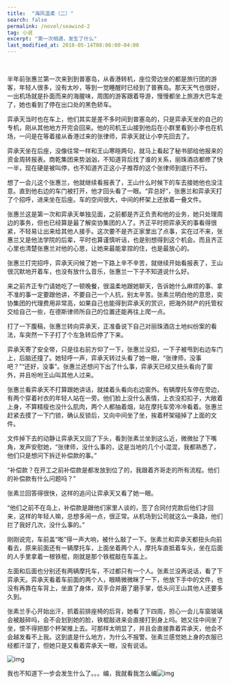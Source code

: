 ```yaml
---
title:  "海风温柔（二）"
search: false
permalink: /novel/seawind-2
tag: 小说
excerpt: "第一次相遇，发生了什么"
last_modified_at: 2018-05-14T08:06:00-04:00
---
```


 

​        

半年前张惠兰第一次来到到普塞岛，从香港转机，座位旁边坐的都是旅行团的游客，年轻人很多，没有太吵，等到一觉睡醒时已经到了普赛岛。那天天气也很好，一出机场就是扑面而来的海腥味，周围的游客跟着导游，慢慢都坐上旅游大巴车走了，她也看到了停在出口处的黑色轿车。

 

弈承天当时也在车上，他们其实是差不多时间到普塞岛的，只是弈承天坐的自己的专机，刚从其他地方开完会回来。他的司机王山接到他后在小群里看到小李也在机场，一问是在等着接从香港过来的张律师，弈承天就让小李先回去了。

 

弈承天坐在后座，没像往常一样和王山寒暄两句，就马上看起了秘书部给他报来的资金周转报表。商乾集团来势汹汹，不知道背后找了谁的关系，丽珠酒店都修了快一半，现在硬是被叫停，也不知道齐正这小子推荐的这个张律师到底行不行。

 

想了一会儿这个张惠兰，他就继续看报表了，王山什么时候下的车去接她他也没注意。直到他右边的车门被打开，他才回头看了一眼。“弈总好”，张惠兰和弈承天打了个招呼，进来坐在后座。车的空间很大，中间的杯架上还放着一叠文件。

 

张惠兰这是第一次和弈承天单独见面，之前都是齐正负责和他的业务，她只处理周边的事务，但也已经算是最了解奕协集团的人了。齐正平时把弈承天的事看得很紧，不轻易让出来给其他人接手。这次要不是齐正家里出了点事，实在过不来，张惠兰又是他法学院的后辈，平时也算谨慎听话，也是别想得到这个机会。而且齐正心里也清楚张惠兰对他的心思，让她来最能拿捏的住，也是最放心的。

 

张惠兰打完招呼，弈承天问候了她一下路上辛不辛苦，就继续开始看报表了，王山很沉默地开着车，也没有放什么音乐，张惠兰一下子不知道说什么好。

 

来之前齐正专门请她吃了一顿晚餐，很温柔地跟她聊天，告诉她什么麻烦的事、拿不准的事一定要跟他讲，不要自己一个人抗，别太辛苦。张素兰明白他的意思，奕协集团的代理费用非常高，如果自己也能得到弈承天的赏识，把海外财产的托管权交给自己一些，在德斯律师所自己的位置还能再往上爬一点。

 

打了一下腹稿，张惠兰转向弈承天，正准备说下自己对丽珠酒店土地纠纷案的看法，车突然一下子打了个左急转后停了下来。

 

弈承天寄了安全带，只是往右前方仰了一下，张惠兰没扣，一下子被甩到右边车门上，后脑还撞了。她轻呼一声，弈承天转过头看了她一眼，“张律师，没事吧？”“还好，没事”。张惠兰还想问下出了什么事，弈承天已经又扭头看向了窗外，并且吩咐王山叫其他人过来。

 

张惠兰看弈承天不打算跟她讲话，就揉着头看向右边窗外。有辆摩托车停在旁边，有两个穿着衬衣的年轻人站在一旁。他们脸上没什么表情，上衣没扣扣子，大敞着上身，不算精瘦也没什么肌肉，两个人都抽着烟，站在摩托车旁冷冷看着。张惠兰赶紧去摸了一下门锁，确认反锁后，又向中间坐了坐，挨着杯架碰掉了上面的文件。

 

文件掉下去的动静让弈承天又回了下头，看到张素兰坐到这么近，微微扯了下嘴角，发声安慰她，“张律师，没什么事的，这是当地的几个小混混，我都熟悉了，他们只是想问下拆迁补偿款的事。”

 

“补偿款？在开工之前补偿款是都发放到位了的，我跟着齐哥走的所有流程。他们的补偿款有什么问题吗？”

 

张素兰回答得很快，这样的追问让弈承天又看了她一眼。

 

“他们之前不在岛上，补偿款是跟他们家里人谈的，签了合同付完款后他们才回来，这样的年轻人嘛，总想多闹一点，很正常。从机场到公司就这么一条路，他们拦了我好几次，没什么事的。”

 

刚刚说完，车前盖“嘭”得一声大响，被什么敲了一下。张素兰和弈承天都扭头向前看去，原来前面还有一辆摩托车，上面坐着两个人，摩托车直抵着车头，坐在后面的人手里拿着一根铁棍，刚就是那个铁棍敲在车盖上。

 

左面和后面也分别还有两辆摩托车，不过都只有一个人。张素兰没再说话，看了下弈承天。弈承天看着车前面的两个人，眼睛微微眯了一下，他放下手中的文件，也没有再靠在车背上，坐直了身体，双手合并磨了磨手掌，低头问王山其他人还要多久到。

 

张素兰手心开始出汗，抓着前排座椅的后背，她看了下四周，担心一会儿车窗玻璃会被敲碎吗，会不会划到她的脸，铁棍敲进来会直接打到身上吗。她又往中间坐了坐，恨不得把那个杯架推上去。可那样太明显了，并且会直接靠着弈承天，他会不会越发看不上我。这到底是什么地方，为什么不报警。张素兰感觉她上身的衣服已经都汗湿了，但她只是又看着弈承天一眼，没有说话。

 

 



![img](https://mmbiz.qpic.cn/mmbiz_jpg/fgOI29GemlkxW9I2jKYYtE1MPIMeqKctNFA0o4tb38k5kUGpxDdy89enrOE8Qkrmh8pJuA7Nh1QicmUMsWL3f6w/640?wx_fmt=jpeg)

我也不知道下一步会发生什么了。。。编，我就看我怎么编![img](https://res.wx.qq.com/mpres/htmledition/images/icon/common/emotion_panel/emoji_wx/2_05.png)



 